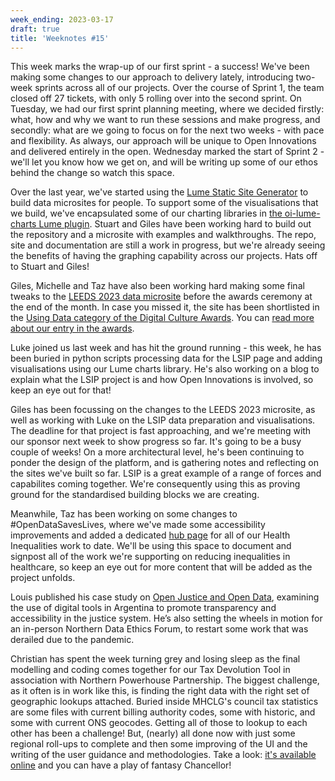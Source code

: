 ```yaml
---
week_ending: 2023-03-17
draft: true
title: 'Weeknotes #15'
---
```


This week marks the wrap-up of our first sprint - a success! We've been making some changes to our approach to delivery lately, introducing two-week sprints across all of our projects. Over the course of Sprint 1, the team closed off 27 tickets, with only 5 rolling over into the second sprint. On Tuesday, we had our first sprint planning meeting, where we decided firstly: what, how and why we want to run these sessions and make progress, and secondly: what are we going to focus on for the next two weeks - with pace and flexibility. As always, our approach will be unique to Open Innovations and delivered entirely in the open. Wednesday marked the start of Sprint 2 - we'll let you know how we get on, and will be writing up some of our ethos behind the change so watch this space.

Over the last year, we've started using the [Lume Static Site Generator](https://lume.land/) to build data microsites for people. To support some of the visualisations that we build, we've encapsulated some of our charting libraries in [the oi-lume-charts Lume plugin](https://github.com/open-innovations/oi-lume-charts). Stuart and Giles have been working hard to build out the repository and a microsite with examples and walkthroughs. The repo, site and documentation are still a work in progress, but we're already seeing the benefits of having the graphing capability across our projects. Hats off to Stuart and Giles!

Giles, Michelle and Taz have also been working hard making some final tweaks to the [LEEDS 2023 data microsite](https://data.leeds2023.co.uk) before the awards ceremony at the end of the month. In case you missed it, the site has been shortlisted in the [Using Data category of the Digital Culture Awards](https://digitalculturenetwork.org.uk/awards/2023-using-data/). You can [read more about our entry in the awards](https://zealous.co/digitalculturenetwork/opportunity/Using-Data/round-2/fionayoung/LEEDS-2023-Data-Microsite/).

Luke joined us last week and has hit the ground running - this week, he has been buried in python scripts processing data for the LSIP page and adding visualisations using our Lume charts library. He's also working on a blog to explain what the LSIP project is and how Open Innovations is involved, so keep an eye out for that!

Giles has been focussing on the changes to the LEEDS 2023 microsite, as well as working with Luke on the LSIP data preparation and visualisations. The deadline for that project is fast approaching, and we're meeting with our sponsor next week to show progress so far. It's going to be a busy couple of weeks! On a more architectural level, he's been continuing to ponder the design of the platform, and is gathering notes and reflecting on the sites we've built so far. LSIP is a great example of a range of forces and capabilites coming together. We're consequently using this as proving ground for the standardised building blocks we are creating.

Meanwhile, Taz has been working on some changes to #OpenDataSavesLives, where we've made some accessibility improvements and added a dedicated [hub page](https://opendatasaveslives.org/projects/health-inequalities/) for all of our Health Inequalities work to date. We'll be using this space to document and signpost all of the work we're supporting on reducing inequalities in healthcare, so keep an eye out for more content that will be added as the project unfolds. 

Louis published his case study on [Open Justice and Open Data](https://open-innovations.org/blog/2023-03-13-open-justice-in-argentina-a-case-study-), examining the use of digital tools in Argentina to promote transparency and accessibility in the justice system. He’s also setting the wheels in motion for an in-person Northern Data Ethics Forum, to restart some work that was derailed due to the pandemic. 

Christian has spent the week turning grey and losing sleep as the final modelling and coding comes together for our Tax Devolution Tool in association with Northern Powerhouse Partnership. The biggest challenge, as it often is in work like this, is finding the right data with the right set of geographic lookups attached. Buried inside MHCLG's council tax statistics are some files with current billing authority codes, some with historic, and some with current ONS geocodes. Getting all of those to lookup to each other has been a challenge! But, (nearly) all done now with just some regional roll-ups to complete and then some improving of the UI and the writing of the user guidance and methodologies. Take a look: [it's available online](https://economic-analytics.shinyapps.io/Tax-Devolution) and you can have a play of fantasy Chancellor!
